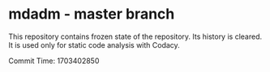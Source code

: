 # mdadm - master branch

This repository contains frozen state of the repository.
Its history is cleared. It is used only for static code
analysis with Codacy.

Commit Time: 1703402850
